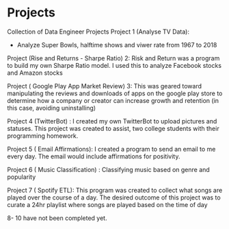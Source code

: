 # Projects
Collection of Data Engineer Projects
Project 1 (Analyse TV Data):
  - Analyze Super Bowls, halftime shows and viwer rate from 1967 to 2018
  
Project (Rise and Returns - Sharpe Ratio) 2: 
  Risk and Return was a program to build my own Sharpe Ratio model. I used this to analyze Facebook stocks and Amazon stocks

Project ( Google Play App Market Review) 3:
  This was geared toward manipulating the reviews and downloads of apps on the google play store to determine how 
  a company or creator can increase growth and retention (in this case, avoiding uninstalling)

Project 4 (TwitterBot) :
  I created my own TwitterBot to upload pictures and statuses. This project was created to assist,
  two college students with their programming homework.
 
Project 5 ( Email Affirmations):
  I created a program to send an email to me every day. The email would include affirmations for positivity.

Project 6 ( Music Classification) :
  Classifying music based on genre and popularity

Project 7 ( Spotify ETL):
This program was created to collect what songs are played over the course of a day. The desired outcome of this project was to curate a 24hr playlist where songs are played based on the time of day

8- 10  have not been completed yet.
